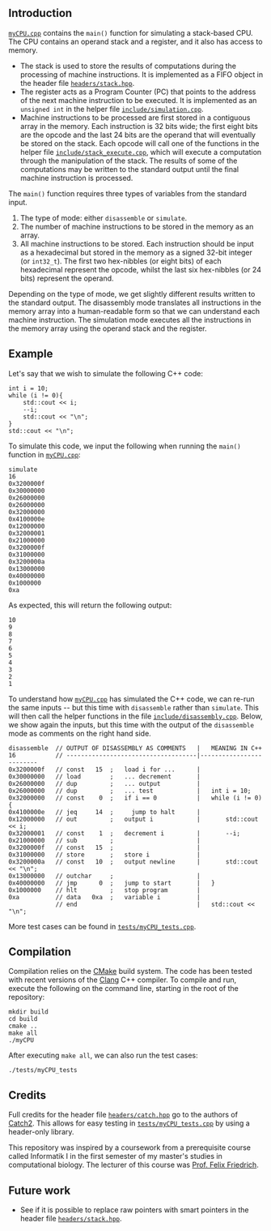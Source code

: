 ## Introduction

[`myCPU.cpp`](https://github.com/liweiyap/MyCPU/blob/master/myCPU.cpp) contains the `main()` function for simulating a stack-based CPU. The CPU contains an operand stack and a register, and it also has access to memory.
* The stack is used to store the results of computations during the processing of machine instructions. It is implemented as a FIFO object in the header file [`headers/stack.hpp`](https://github.com/liweiyap/MyCPU/blob/master/headers/stack.hpp).
* The register acts as a Program Counter (PC) that points to the address of the next machine instruction to be executed. It is implemented as an `unsigned int` in the helper file [`include/simulation.cpp`](https://github.com/liweiyap/MyCPU/blob/master/include/simulation.cpp).
* Machine instructions to be processed are first stored in a contiguous array in the memory. Each instruction is 32 bits wide; the first eight bits are the opcode and the last 24 bits are the operand that will eventually be stored on the stack. Each opcode will call one of the functions in the helper file [`include/stack_execute.cpp`](https://github.com/liweiyap/MyCPU/blob/master/include/stack_execute.cpp), which will execute a computation through the manipulation of the stack. The results of some of the computations may be written to the standard output until the final machine instruction is processed.

The `main()` function requires three types of variables from the standard input.
1. The type of mode: either `disassemble` or `simulate`.
2. The number of machine instructions to be stored in the memory as an array.
3. All machine instructions to be stored. Each instruction should be input as a hexadecimal but stored in the memory as a signed 32-bit integer (or `int32_t`). The first two hex-nibbles (or eight bits) of each hexadecimal represent the opcode, whilst the last six hex-nibbles (or 24 bits) represent the operand.

Depending on the type of mode, we get slightly different results written to the standard output. The disassembly mode translates all instructions in the memory array into a human-readable form so that we can understand each machine instruction. The simulation mode executes all the instructions in the memory array using the operand stack and the register.

## Example

Let's say that we wish to simulate the following C++ code:
```
int i = 10;
while (i != 0){
    std::cout << i;
    --i;
    std::cout << "\n";
}
std::cout << "\n";
```

To simulate this code, we input the following when running the `main()` function in [`myCPU.cpp`](https://github.com/liweiyap/MyCPU/blob/master/myCPU.cpp):
```
simulate
16
0x3200000f
0x30000000
0x26000000
0x26000000
0x32000000
0x4100000e
0x12000000
0x32000001
0x21000000
0x3200000f
0x31000000
0x3200000a
0x13000000
0x40000000
0x1000000
0xa
```

As expected, this will return the following output:
```
10
9
8
7
6
5
4
3
2
1

```

To understand how [`myCPU.cpp`](https://github.com/liweiyap/MyCPU/blob/master/myCPU.cpp) has simulated the C++ code, we can re-run the same inputs -- but this time with `disassemble` rather than `simulate`. This will then call the helper functions in the file [`include/disassembly.cpp`](https://github.com/liweiyap/MyCPU/blob/master/include/disassembly.cpp). Below, we show again the inputs, but this time with the output of the `disassemble` mode as comments on the right hand side.
```
disassemble  // OUTPUT OF DISASSEMBLY AS COMMENTS   |   MEANING IN C++
16           // ------------------------------------|-------------------------
0x3200000f   // const   15  ;   load i for ...      |
0x30000000   // load        ;   ... decrement       |
0x26000000   // dup         ;   ... output          |
0x26000000   // dup         ;   ... test            |   int i = 10;
0x32000000   // const    0  ;   if i == 0           |   while (i != 0){
0x4100000e   // jeq     14  ;     jump to halt      |
0x12000000   // out         ;   output i            |       std::cout << i;
0x32000001   // const    1  ;   decrement i         |       --i;
0x21000000   // sub         ;                       |
0x3200000f   // const   15  ;                       |
0x31000000   // store       ;   store i             |
0x3200000a   // const   10  ;   output newline      |       std::cout << "\n";
0x13000000   // outchar     ;                       |
0x40000000   // jmp      0  ;   jump to start       |   }
0x1000000    // hlt         ;   stop program        |
0xa          // data   0xa  ;   variable i          |
             // end                                 |   std::cout << "\n";
```

More test cases can be found in [`tests/myCPU_tests.cpp`](https://github.com/liweiyap/MyCPU/blob/master/tests/myCPU_tests.cpp).

## Compilation

Compilation relies on the [CMake](https://cmake.org/) build system. The code has been tested with recent versions of the [Clang](http://clang.llvm.org/docs/) C++ compiler. To compile and run, execute the following on the command line, starting in the root of the repository:
```
mkdir build
cd build
cmake ..
make all
./myCPU
```

After executing `make all`, we can also run the test cases:
```
./tests/myCPU_tests
```

## Credits

Full credits for the header file [`headers/catch.hpp`](https://github.com/liweiyap/MyCPU/blob/master/headers/catch.hpp) go to the authors of [Catch2](https://github.com/catchorg/Catch2). This allows for easy testing in [`tests/myCPU_tests.cpp`](https://github.com/liweiyap/MyCPU/blob/master/tests/myCPU_tests.cpp) by using a header-only library.

This repository was inspired by a coursework from a prerequisite course called Informatik I in the first semester of my master's studies in computational biology. The lecturer of this course was [Prof. Felix Friedrich](http://people.inf.ethz.ch/felixf/index.html).

## Future work
* See if it is possible to replace raw pointers with smart pointers in the header file [`headers/stack.hpp`](https://github.com/liweiyap/MyCPU/blob/master/headers/stack.hpp).
